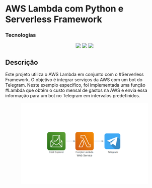 # AWS Lambda com Python e Serverless Framework

<h3  id="techs">Tecnologias</h3>

<p align=center> <img src="https://img.shields.io/badge/python-3670A0?style=for-the-badge&logo=python&logoColor=ffdd54"> <img src="https://img.shields.io/badge/AWS-%23FF9900.svg?style=for-the-badge&logo=amazon-aws&logoColor=white"> <img src="https://img.shields.io/badge/Visual%20Studio%20Code-0078d7.svg?style=for-the-badge&logo=visual-studio-code&logoColor=white">
  </ul>
  <br>
</p>

## Descrição

Este projeto utiliza o AWS Lambda em conjunto com o #Serverless Framework. O objetivo é integrar serviços da AWS com um bot do Telegram. Neste exemplo específico, foi implementada uma função #Lambda que obtém o custo mensal de gastos na AWS e envia essa informação para um bot no Telegram em intervalos predefinidos.


<p align="center">
  <img width="80%" src="web_service.png">
</p>